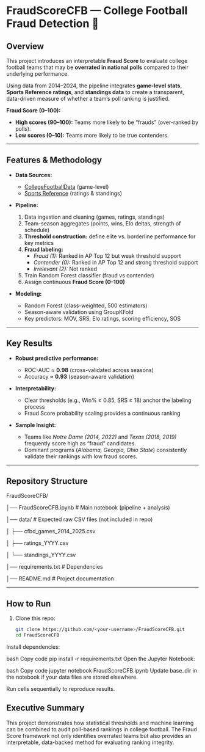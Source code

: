 # FraudScoreCFB — College Football Fraud Detection 🏈  

## Overview  
This project introduces an interpretable **Fraud Score** to evaluate college football teams that may be **overrated in national polls** compared to their underlying performance.  

Using data from 2014–2024, the pipeline integrates **game-level stats**, **Sports Reference ratings**, and **standings data** to create a transparent, data-driven measure of whether a team’s poll ranking is justified.  

**Fraud Score (0–100):**  
- **High scores (90–100):** Teams more likely to be “frauds” (over-ranked by polls).  
- **Low scores (0–10):** Teams more likely to be true contenders.  

---

## Features & Methodology  
- **Data Sources:**  
  - [CollegeFootballData](https://collegefootballdata.com/) (game-level)  
  - [Sports Reference](https://www.sports-reference.com/cfb/) (ratings & standings)  

- **Pipeline:**  
  1. Data ingestion and cleaning (games, ratings, standings)  
  2. Team-season aggregates (points, wins, Elo deltas, strength of schedule)  
  3. **Threshold construction:** define elite vs. borderline performance for key metrics  
  4. **Fraud labeling:**  
     - *Fraud (1):* Ranked in AP Top 12 but weak threshold support  
     - *Contender (0):* Ranked in AP Top 12 and strong threshold support  
     - *Irrelevant (2):* Not ranked  
  5. Train Random Forest classifier (fraud vs contender)  
  6. Assign continuous **Fraud Score (0–100)**  

- **Modeling:**  
  - Random Forest (class-weighted, 500 estimators)  
  - Season-aware validation using GroupKFold  
  - Key predictors: MOV, SRS, Elo ratings, scoring efficiency, SOS  

---

## Key Results  
- **Robust predictive performance:**  
  - ROC-AUC ≈ **0.98** (cross-validated across seasons)  
  - Accuracy ≈ **0.93** (season-aware validation)  

- **Interpretability:**  
  - Clear thresholds (e.g., Win% ≥ 0.85, SRS ≥ 18) anchor the labeling process  
  - Fraud Score probability scaling provides a continuous ranking  

- **Sample Insight:**  
  - Teams like *Notre Dame (2014, 2022)* and *Texas (2018, 2019)* frequently score high as “fraud” candidates.  
  - Dominant programs (*Alabama, Georgia, Ohio State*) consistently validate their rankings with low fraud scores.  

---

## Repository Structure  

FraudScoreCFB/

│── FraudScoreCFB.ipynb # Main notebook (pipeline + analysis)

│── data/ # Expected raw CSV files (not included in repo)

│ ├── cfbd_games_2014_2025.csv

│ ├── ratings_YYYY.csv

│ └── standings_YYYY.csv

│── requirements.txt # Dependencies

│── README.md # Project documentation


---

## How to Run  
1. Clone this repo:  
   ```bash
   git clone https://github.com/<your-username>/FraudScoreCFB.git
   cd FraudScoreCFB
Install dependencies:

bash
Copy code
pip install -r requirements.txt
Open the Jupyter Notebook:

bash
Copy code
jupyter notebook FraudScoreCFB.ipynb
Update base_dir in the notebook if your data files are stored elsewhere.

Run cells sequentially to reproduce results.

## Executive Summary
This project demonstrates how statistical thresholds and machine learning can be combined to audit poll-based rankings in college football. The Fraud Score framework not only identifies overrated teams but also provides an interpretable, data-backed method for evaluating ranking integrity.
